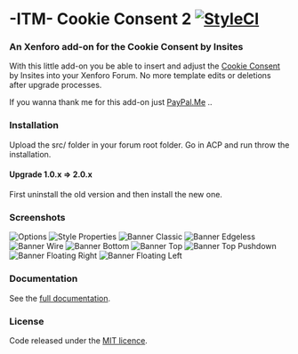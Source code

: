 # -ITM- Cookie Consent 2     [![StyleCI](https://styleci.io/repos/115294257/shield?branch=master)](https://styleci.io/repos/115294257)
### An Xenforo add-on for the Cookie Consent by Insites

With this little add-on you be able to insert and adjust the [Cookie Consent](https://github.com/insites/cookieconsent/) by Insites into your Xenforo Forum. No more template edits or deletions after upgrade processes.

If you wanna thank me for this add-on just [PayPal.Me](https://www.paypal.me/itmaku) ..

### Installation

Upload the src/ folder in your forum root folder. Go in ACP and run throw the installation.

#### Upgrade 1.0.x => 2.0.x

First uninstall the old version and then install the new one.

### Screenshots

![Options](https://maxcdn.it-maku.com/git/cc2/Options.png)
![Style Properties](https://maxcdn.it-maku.com/git/cc2/Style-Properties.png)
![Banner Classic](https://maxcdn.it-maku.com/git/cc2/Banner-Classic.png)
![Banner Edgeless](https://maxcdn.it-maku.com/git/cc2/Banner-Edgeless.png)
![Banner Wire](https://maxcdn.it-maku.com/git/cc2/Banner-Wire.png)
![Banner Bottom](https://maxcdn.it-maku.com/git/cc2/Banner-bottom.png)
![Banner Top](https://maxcdn.it-maku.com/git/cc2/Banner-top.png)
![Banner Top Pushdown](https://maxcdn.it-maku.com/git/cc2/Banner-top-pushdown.png)
![Banner Floating Right](https://maxcdn.it-maku.com/git/cc2/Banner-floating-right.png)
![Banner Floating Left](https://maxcdn.it-maku.com/git/cc2/Banner-floating-left.png)

### Documentation 

See the [full documentation](https://cookieconsent.insites.com/documentation/).

### License

Code released under the [MIT licence](http://opensource.org/licenses/MIT).
